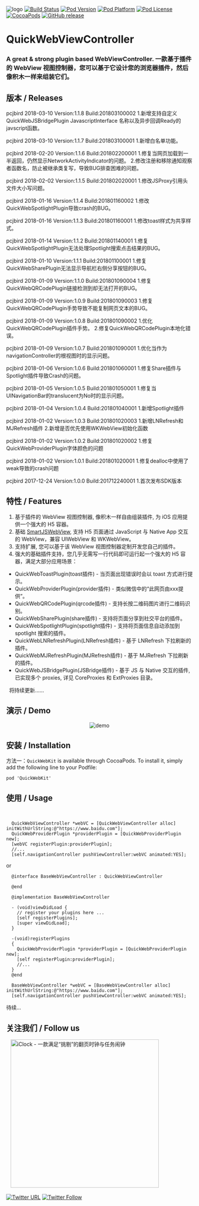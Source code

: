 ![logo](logo.png)
[![Build Status](http://img.shields.io/travis/pcjbird/QuickWebViewController/master.svg?style=flat)](https://travis-ci.org/pcjbird/QuickWebViewController)
[![Pod Version](http://img.shields.io/cocoapods/v/QuickWebKit.svg?style=flat)](http://cocoadocs.org/docsets/QuickWebKit/)
[![Pod Platform](http://img.shields.io/cocoapods/p/QuickWebKit.svg?style=flat)](http://cocoadocs.org/docsets/QuickWebKit/)
[![Pod License](http://img.shields.io/cocoapods/l/QuickWebKit.svg?style=flat)](https://www.apache.org/licenses/LICENSE-2.0.html)
[![CocoaPods](https://img.shields.io/cocoapods/at/QuickWebKit.svg)](https://github.com/pcjbird/QuickWebViewController)
[![GitHub release](https://img.shields.io/github/release/pcjbird/QuickWebViewController.svg)](https://github.com/pcjbird/QuickWebViewController/releases)

# QuickWebViewController
### A great & strong plugin based WebViewController. 一款基于插件的 WebView 视图控制器，您可以基于它设计您的浏览器插件，然后像积木一样来组装它们。

## 版本 / Releases

pcjbird    2018-03-10  Version:1.1.8 Build:201803100002
                       1.新增支持自定义QuickWebJSBridgePlugin JavascriptInterface 名称以及异步回调Ready的javscript函数。

pcjbird    2018-03-10  Version:1.1.7 Build:201803100001
                       1.新增白名单功能。

pcjbird    2018-02-20  Version:1.1.6 Build:201802200001
                       1.修复当网页加载到一半返回，仍然显示NetworkActivityIndicator的问题。
                       2.修改注册和移除通知观察者函数名，防止被继承类复写，导致BUG排查困难的问题。

pcjbird    2018-02-02  Version:1.1.5 Build:201802020001
                       1.修改JSProxy引用头文件大小写问题。

pcjbird    2018-01-16  Version:1.1.4 Build:201801160002
                       1.修改QuickWebSpotlightPlugin导致crash的BUG。

pcjbird    2018-01-16  Version:1.1.3 Build:201801160001
                       1.修改toast样式为共享样式。

pcjbird    2018-01-14  Version:1.1.2 Build:201801140001
                       1.修复QuickWebSpotlightPlugin无法处理Spotlight搜索点击结果的BUG。

pcjbird    2018-01-10  Version:1.1.1 Build:201801100001
                       1.修复QuickWebSharePlugin无法显示导航栏右侧分享按钮的BUG。

pcjbird    2018-01-09  Version:1.1.0 Build:201801090004
                       1.修复QuickWebQRCodePlugin链接检测到却无法打开的BUG。

pcjbird    2018-01-09  Version:1.0.9 Build:201801090003
                       1.修复QuickWebQRCodePlugin手势导致不能复制网页文本的BUG。

pcjbird    2018-01-09  Version:1.0.8 Build:201801090002
                       1.优化QuickWebQRCodePlugin插件手势。
                       2.修复QuickWebQRCodePlugin本地化错误。

pcjbird    2018-01-09  Version:1.0.7 Build:201801090001
                       1.优化当作为navigationController的根视图时的显示问题。

pcjbird    2018-01-06  Version:1.0.6 Build:201801060001
                       1.修复Share插件与Spotlight插件导致Crash的问题。

pcjbird    2018-01-05  Version:1.0.5 Build:201801050001
                       1.修复当UINavigationBar的translucent为No时的显示问题。

pcjbird    2018-01-04  Version:1.0.4 Build:201801040001
                       1.新增Spotlight插件

pcjbird    2018-01-02  Version:1.0.3 Build:201801020003
                       1.新增LNRefresh和MJRefresh插件
                       2.新增是否优先使用WKWebView初始化函数

pcjbird    2018-01-02  Version:1.0.2 Build:201801020002
                       1.修复QuickWebProviderPlugin字体颜色的问题

pcjbird    2018-01-02  Version:1.0.1 Build:201801020001
                       1.修复dealloc中使用了weak导致的crash问题

pcjbird    2017-12-24  Version:1.0.0 Build:201712240001
                       1.首次发布SDK版本

## 特性 / Features

1. 基于插件的 WebView 视图控制器, 像积木一样自由组装插件, 为 iOS 应用提供一个强大的 H5 容器。
2. 基础 [SmartJSWebView](https://github.com/pcjbird/SmartJSWebView), 支持 H5 页面通过 JavaScript 与 Native App 交互的 WebView，兼容 UIWebView 和 WKWebView。
3. 支持扩展, 您可以基于该 WebView 视图控制器定制开发您自己的插件。
4. 强大的基础插件支持，您几乎无需写一行代码即可运行起一个强大的 H5 容器，满足大部分应用场景：

*   QuickWebToastPlugin(toast插件) - 当页面出现错误时会以 toast 方式进行提示。
*   QuickWebProviderPlugin(provider插件) - 类似微信中的“此网页由xxx提供”。
*   QuickWebQRCodePlugin(qrcode插件) - 支持长按二维码图片进行二维码识别。
*   QuickWebSharePlugin(share插件) - 支持将页面分享到社交平台的插件。
*   QuickWebSpotlightPlugin(spotlight插件) - 支持将页面信息自动添加到 spotlight 搜索的插件。
*   QuickWebLNRefreshPlugin(LNRefresh插件) - 基于 LNRefresh 下拉刷新的插件。
*   QuickWebMJRefreshPlugin(MJRefresh插件) - 基于 MJRefresh 下拉刷新的插件。
*   QuickWebJSBridgePlugin(JSBridge插件) - 基于 JS 与 Native 交互的插件, 已实现多个 proxies, 详见 CoreProxies 和 ExtProxies 目录。
   
   将持续更新......

## 演示 / Demo

<p align="center"><img src="demo.png" title="demo"></p>

##  安装 / Installation

方法一：`QuickWebKit` is available through CocoaPods. To install it, simply add the following line to your Podfile:

```
pod 'QuickWebKit'
```

## 使用 / Usage
  
```
  QuickWebViewController *webVC = [QuickWebViewController alloc] initWithUrlString:@"https://www.baidu.com"];
  QuickWebProviderPlugin *providerPlugin = [QuickWebProviderPlugin new];
  [webVC registerPlugin:providerPlugin];
  //...
  [self.navigationController pushViewController:webVC animated:YES];
``` 
  or
```  
  @interface BaseWebViewController : QuickWebViewController

  @end
  
  @implementation BaseWebViewController

  - (void)viewDidLoad {
    // register your plugins here ...
    [self registerPlugins];
    [super viewDidLoad];
  }
  
  -(void)registerPlugins
  {
    QuickWebProviderPlugin *providerPlugin = [QuickWebProviderPlugin new];
    [self registerPlugin:providerPlugin];
    //...
  }
  @end
  
  BaseWebViewController *webVC = [BaseWebViewController alloc] initWithUrlString:@"https://www.baidu.com"];
  [self.navigationController pushViewController:webVC animated:YES];
```

待续...

## 关注我们 / Follow us
  
<a href="https://itunes.apple.com/cn/app/iclock-一款满足-挑剔-的翻页时钟与任务闹钟/id1128196970?pt=117947806&ct=com.github.pcjbird.QuickWebViewController&mt=8"><img src="https://github.com/pcjbird/AssetsExtractor/raw/master/iClock.gif" width="400" title="iClock - 一款满足“挑剔”的翻页时钟与任务闹钟"></a>

[![Twitter URL](https://img.shields.io/twitter/url/http/shields.io.svg?style=social)](https://twitter.com/intent/tweet?text=https://github.com/pcjbird/QuickWebViewController)
[![Twitter Follow](https://img.shields.io/twitter/follow/pcjbird.svg?style=social)](https://twitter.com/pcjbird)
